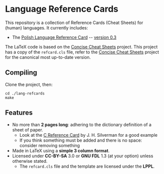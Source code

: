 Language Reference Cards
========================

This repository is a collection of Reference Cards (Cheat Sheets) for (human)
languages.  It currently includes:

* The [Polish Language Reference Card] -- [version 0.3]

The LaTeX code is based on the [Concise Cheat Sheets] project.  This project
has a copy of the `refcard.cls` file, refer to the [Concise Cheat Sheets]
project for the canonical most up-to-date version.


Compiling
---------

Clone the project, then:

    cd ./lang-refcards
    make


Features
--------

* No more than **2 pages long**: adhering to the dictionary definition of a sheet of paper.
	* Look at the [C Reference Card] by J. H. Silverman for a good example
	* If you think something must be added and there is no space: consider removing something
* Made in LaTeX using a **simple 3 column format**.
* Licensed under **CC-BY-SA** 3.0 or **GNU FDL** 1.3  (at your option)  unless otherwise stated.
	* The `refcard.cls` file and the template are licensed under the **LPPL**.


[Polish Language Reference Card]: https://matela.com.br/pl-refcard.pdf
[version 0.3]: https://github.com/rudymatela/lang-refcards/releases/download/pl-v0.3/pl-refcard-0.3.pdf
[Concise Cheat Sheets]: https://github.com/rudymatela/concise-cheat-sheets
[C Reference Card]: http://www.math.brown.edu/~jhs/ReferenceCards/CRefCard.v2.2.pdf
